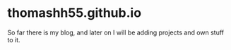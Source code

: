 # thomashh55.github.io 

So far there is my blog, and later on I will be adding projects and own stuff to it.
